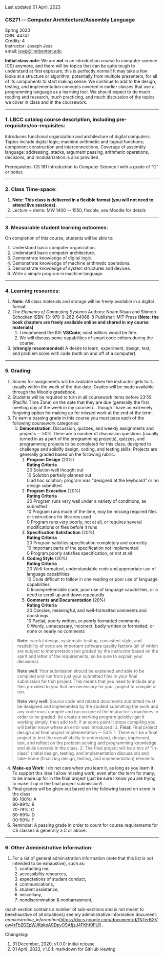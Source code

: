 Last updated 01 April, 2023

### CS271 -- Computer Architecture/Assembly Language
Spring 2023  
CRN: 44747  
Credits: 4  
Instructor: Joseph Jess  
email: [jessj\@linnbenton.edu](mailto:jessj@linnbenton.edu)

**Initial class note**: We are ***not*** in an introduction course to
computer science (CS) anymore, and there will be topics that can be
quite tough to understand at first exposure; this is perfectly normal!
It may take a few looks at a structure or algorithm, potentially from
multiple presenters, for all of its components to start making sense. We
continue to add to the design, testing, and implementation concepts
covered in earlier classes that use a programming language as a learning
tool. We should expect to do much reading and research, much practicing,
and much discussion of the topics we cover in class and in the
coursework.

---

### 1. LBCC catalog course description, including pre-requisites/co-requisites:

Introduces functional organization and architecture of digital computers. Topics include digital logic; machine arithmetic and logical functions; component construction and interconnections. Coverage of assembly language: addressing, stacks, argument passing, arithmetic operations, decisions, and modularization is also provided.

Prerequisites: CS 161 Introduction to Computer Science I with a grade of \"C\" or better.

---

### 2. Class Time-space:
1.  **Note: This class is delivered in a flexible format (you will not need to attend live sessions).**
2.  Lecture + demo: MW 1400 -- 1550, flexible, see Moodle for details

---

### 3. Measurable student learning outcomes:

On completion of this course, students will be able to:
1.  Understand basic computer organization.
2.  Understand basic computer architecture.
3.  Demonstrate knowledge of digital logic.
4.  Demonstrate knowledge of machine arithmetic operations.
5.  Demonstrate knowledge of system structures and devices.
6.  Write a simple program in machine language.

---

### 4. Learning resources:

1.  **Note:** All class materials and storage will be freely available in a digital format
2.  *The Elements of Computing Systems*
    Authors: Noam Nisan and Shimon Schocken
    ISBN-13: 978-0-262-64068-8
    Publisher: MIT Press
    **(Note: the book chapters are freely available online and shared in my course materials)**
    1.  I recommend the IDE **VSCode**; most editors would be fine.
    2.  We will discuss some capabilities of smart code editors during the course.
3. (**strongly recommended**) A desire to learn, experiment, design, test, and problem solve with code (both on and off of a computer).

---

### 5. Grading:

1. Scores for assignments will be available when the instructor gets to it... usually within the week of the due date. Grades will be made available through the Moodle gradebook.
2. Students will be required to turn in all coursework items before 23:59 (Pacific Time Zone) on the date that they are due (generally the first meeting day of the week in my courses)\... though I have an extremely forgiving option for making up for missed work at the end of the term.
3. To earn a passing grade in this course you must pass each of the following coursework categories:
    1.  **Demonstration**: Discussion, quizzes, and weekly assignments and projects -- 50%
        There are a number of discussion questions (usually turned in as a part of the programming projects), quizzes, and programming projects to be completed for this class, designed to challenge and solidify design, coding, and testing skills. Projects are generally graded based on the following rubric:
        1.  **Program Design** (20%)  
            **Rating Criteria**  
            20 Solution well thought out  
            10 Solution partially planned out  
            0 ad hoc solution; program was "designed at the keyboard" or no design submitted
        2.  **Program Execution** (20%)  
            **Rating Criteria**  
            20 Program runs very well under a variety of conditions, as submitted  
            10 Program runs much of the time, may be missing required files or instructions for libraries used  
            0 Program runs very poorly, not at all, or requires several modifications or files before it runs  
        3.  **Specification Satisfaction** (20%)  
            **Rating Criteria**  
            20 Program satisfies specification completely and correctly  
            10 Important parts of the specification not implemented  
            0 Program poorly satisfies specification, or not at all  
        4.  **Coding Style** (20%)  
            **Rating Criteria**  
            20 Well-formatted, understandable code and appropriate use of language capabilities  
            10 Code difficult to follow in one reading or poor use of language capabilities  
            0 Incomprehensible code, poor use of language capabilities, or a need to scroll up and down repeatedly  
        5.  **Comments and Documentation** (20%)  
            **Rating Criteria**  
            20 Concise, meaningful, and well-formatted comments and docstrings  
            10 Partial, poorly written, or poorly formatted comments  
            0 Wordy, unnecessary, incorrect, badly written or formatted, or none or nearly no comments

> **Note**: careful design, systematic testing, consistent style, and readability of code are important software quality factors (all of which are subject to interpretation but graded by the instructor based on the spirit and letter of the requirements, so be sure to explain your decisions).
>
>  **Note** **well**: Your submission should be explained and able to be compiled and run from just your submitted files in your final submission for that project. This means that you need to include any files provided to you that are necessary for your project to compile or run.
>
> **Note** **very well**: Source code and related documents submitted must be designed and implemented by the student submitting the work and any code must compile and run on one of the instructor\'s machines in order to be graded. (to create a working program quickly: get it working simply, then add to it; if at some point it stops compiling you will better know where an error was introduced)
    2.  **Final**: Final project design and final project implementation -- 50%
        1.  There will be a final project to test the overall ability to understand, design, implement, test, and reflect on the problem solving and programming knowledge and skills covered in the class.
        2.  The final project will be a mix of "in-class" (initial design, testing, and implementation discussion) and take-home (finalizing design, testing, and implementation) elements.
4.  **Make-up Work**: I do not care when you learn it, as long as you learn it. To support this idea I allow missing work, even after the term for many, to be made up for in the final project (just be sure I know you are trying to make it up in the final project submission!).
5.  Final grades will be given out based on the following based on score in the class:\
    90-100%: A  
    80-89%: B  
    70-79%: C  
    60-69%: D  
    00-59%: F  
6. Reminder: A passing grade in order to count for course requirements for CS classes is generally a C or above.

---

### 6. Other Administrative Information:

1. For a list of general administration information (note that this list is not intended to be exhaustive), such as:
    1.  contacting me,
    2.  accessibility resources,
    3.  expectations of student conduct,
    4. communications,
    5. student assistance,
    6. miscellany,
    7. nondiscrimination & nonharrasment,

(each section contains a number of sub-sections and is not meant to beexhaustive of all situations)
see my administrative information document:
*administrative\_information*(https://docs.google.com/document/d/1NTerBXVow4rFbZGEpWJKpkpA9DpyOSAfjzJ4FKhf0FU/).

Changelog:
1.  31 December, 2020, v1.0.0: initial release
2.  01 April, 2023, v1.0.1: markdown for GitHub viewing
